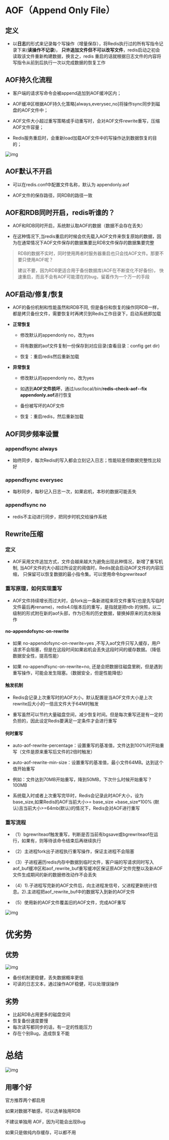 # AOF（Append Only File）

## 定义

+ 以**日志**的形式来记录每个写操作（增量保存），将Redis执行过的所有写指令记录下来(**读操作不记录**)， **只许追加文件但不可以改写文件**，redis启动之初会读取该文件重新构建数据，换言之，redis 重启的话就根据日志文件的内容将写指令从前到后执行一次以完成数据的恢复工作

## AOF持久化流程

- 客户端的请求写命令会被append追加到AOF缓冲区内；

- AOF缓冲区根据AOF持久化策略[always,everysec,no]将操作sync同步到磁盘的AOF文件中；

- AOF文件大小超过重写策略或手动重写时，会对AOF文件rewrite重写，压缩AOF文件容量；

- Redis服务重启时，会重新load加载AOF文件中的写操作达到数据恢复的目的；


![img](https://raw.githubusercontent.com/feixue-altaaa/picture/master/pic/202303132005415.png)

## AOF默认不开启

- 可以在redis.conf中配置文件名称，默认为 appendonly.aof

- AOF文件的保存路径，同RDB的路径一致


## AOF和RDB同时开启，redis听谁的？

+ AOF和RDB同时开启，系统默认取AOF的数据（数据不会存在丢失）

+ 在这种情况下,当redis重启的时候会优先载入AOF文件来恢复原始的数据，因为在通常情况下AOF文件保存的数据集要比RDB文件保存的数据集要完整

> RDB的数据不实时，同时使用两者时服务器重启也只会找AOF文件。那要不要只使用AOF呢？
>
>  建议不要，因为RDB更适合用于备份数据库(AOF在不断变化不好备份)， 快速重启，而且不会有AOF可能潜在的bug，留着作为一个万一的手段

## AOF启动/修复/恢复

- AOF的备份机制和性能虽然和RDB不同, 但是备份和恢复的操作同RDB一样，都是拷贝备份文件，需要恢复时再拷贝到Redis工作目录下，启动系统即加载
- **正常恢复**

  - 修改默认的appendonly no，改为yes

  - 将有数据的aof文件复制一份保存到对应目录(查看目录：config get dir)
  - 恢复：重启redis然后重新加载

- **异常恢复**

  - 修改默认的appendonly no，改为yes

  - 如遇到**AOF文件损坏**，通过/usr/local/bin/**redis-check-aof--fix appendonly.aof**进行恢复
  - 备份被写坏的AOF文件
  - 恢复：重启redis，然后重新加载


## AOF同步频率设置

### appendfsync always

+ 始终同步，每次Redis的写入都会立刻记入日志；性能较差但数据完整性比较好

### appendfsync everysec

+ 每秒同步，每秒记入日志一次，如果宕机，本秒的数据可能丢失

### appendfsync no

+ redis不主动进行同步，把同步时机交给操作系统

## Rewrite压缩

### 定义

+ AOF采用文件追加方式，文件会越来越大为避免出现此种情况，新增了重写机制, 当AOF文件的大小超过所设定的阈值时，Redis就会启动AOF文件的内容压缩， 只保留可以恢复数据的最小指令集。可以使用命令bgrewriteaof

### 重写原理，如何实现重写

+ AOF文件持续增长而过大时，会fork出一条新进程来将文件重写(也是先写临时文件最后再rename)，redis4.0版本后的重写，是指就是把rdb 的快照，以二级制的形式附在新的aof头部，作为已有的历史数据，替换掉原来的流水账操作

#### **no-appendofsync-on-rewrite**

+ 如果 no-appendofsync-on-rewrite=yes ,不写入aof文件只写入缓存，用户请求不会阻塞，但是在这段时间如果宕机会丢失这段时间的缓存数据。（降低数据安全性，提高性能）

+ 如果 no-appendfsync-on-rewrite=no,  还是会把数据往磁盘里刷，但是遇到重写操作，可能会发生阻塞。（数据安全，但是性能降低）

#### 触发机制

+ Redis会记录上次重写时的AOF大小，默认配置是当AOF文件大小是上次rewrite后大小的一倍且文件大于64M时触发

+ 重写虽然可以节约大量磁盘空间，减少恢复时间。但是每次重写还是有一定的负担的，因此设定Redis要满足一定条件才会进行重写

#### 何时重写

+ auto-aof-rewrite-percentage：设置重写的基准值，文件达到100%时开始重写（文件是原来重写后文件的2倍时触发）

+ auto-aof-rewrite-min-size：设置重写的基准值，最小文件64MB。达到这个值开始重写

- 例如：文件达到70MB开始重写，降到50MB，下次什么时候开始重写？100MB

- 系统载入时或者上次重写完毕时，Redis会记录此时AOF大小，设为base_size,如果Redis的AOF当前大小>= base_size +base_size*100% (默认)且当前大小>=64mb(默认)的情况下，Redis会对AOF进行重写


### 重写流程

- （1）bgrewriteaof触发重写，判断是否当前有bgsave或bgrewriteaof在运行，如果有，则等待该命令结束后再继续执行

- （2）主进程fork出子进程执行重写操作，保证主进程不会阻塞

- （3）子进程遍历redis内存中数据到临时文件，客户端的写请求同时写入aof_buf缓冲区和aof_rewrite_buf重写缓冲区保证原AOF文件完整以及新AOF文件生成期间的新的数据修改动作不会丢失

- （4）1).子进程写完新的AOF文件后，向主进程发信号，父进程更新统计信息。2).主进程把aof_rewrite_buf中的数据写入到新的AOF文件

- （5）使用新的AOF文件覆盖旧的AOF文件，完成AOF重写


![img](https://raw.githubusercontent.com/feixue-altaaa/picture/master/pic/202303132035435.png)



# 优劣势

## 优势

![img](https://raw.githubusercontent.com/feixue-altaaa/picture/master/pic/202303132035248.jpeg)

- 备份机制更稳健，丢失数据概率更低
- 可读的日志文本，通过操作AOF稳健，可以处理误操作

## 劣势

- 比起RDB占用更多的磁盘空间
- 恢复备份速度要慢
- 每次读写都同步的话，有一定的性能压力
- 存在个别Bug，造成恢复不能

# 总结

![img](https://raw.githubusercontent.com/feixue-altaaa/picture/master/pic/202303132035487.jpeg)

## 用哪个好

官方推荐两个都启用

如果对数据不敏感，可以选单独用RDB

不建议单独用 AOF，因为可能会出现Bug

如果只是做纯内存缓存，可以都不用
